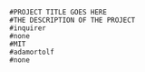 
      #PROJECT TITLE GOES HERE
      #THE DESCRIPTION OF THE PROJECT
      #inquirer
      #none
      #MIT
      #adamortolf
      #none
     

      